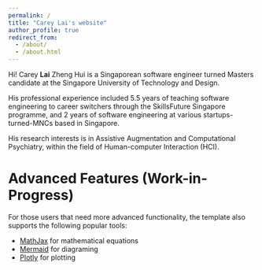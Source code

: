 ```yaml
---
permalink: /
title: "Carey Lai's website"
author_profile: true
redirect_from: 
  - /about/
  - /about.html
---
```


Hi! Carey **Lai** Zheng Hui is a Singaporean software engineer turned Masters candidate at the Singapore University of Technology and Design. 

His professional experience included 5.5 years of teaching software engineering to career switchers through the SkillsFuture Singapore programme, and 2 years of software engineering at various startups-turned-MNCs based in Singapore. 

His research interests is in Assistive Augmentation and Computational Psychiatry, within the field of Human-computer Interaction (HCI).

Advanced Features (Work-in-Progress)
======
For those users that need more advanced functionality, the template also supports the following popular tools:
- [MathJax](https://www.mathjax.org/) for mathematical equations
- [Mermaid](https://mermaid.js.org/) for diagraming
- [Plotly](https://plotly.com/javascript/) for plotting

